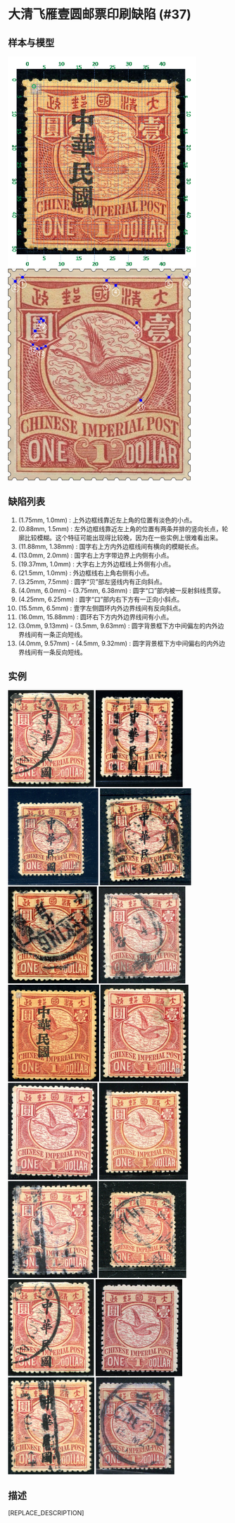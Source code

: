 # 大清飞雁壹圆邮票印刷缺陷 (#37)

## 样本与模型
<img src="sampling.png" height=480/> <img src="model.png" height=480/>

## 缺陷列表
1. (1.75mm, 1.0mm) :  上外边框线靠近左上角的位置有淡色的小点。
1. (0.88mm, 1.5mm) :  左外边框线靠近左上角的位置有两条并排的竖向长点，轮廓比较模糊。这个特征可能出现得比较晚，因为在一些实例上很难看出来。
1. (11.88mm, 1.38mm) :  国字右上方内外边框线间有横向的模糊长点。
1. (13.0mm, 2.0mm) :  国字右上方字带边界上内侧有小点。
1. (19.37mm, 1.0mm) :  大字右上方外边框线上外侧有小点。
1. (21.5mm, 1.0mm) :  外边框线右上角右侧有小点。
1. (3.25mm, 7.5mm) :  圆字“贝”部左竖线内有正向斜点。
1. (4.0mm, 6.0mm) - (3.75mm, 6.38mm) :  圆字“口”部内被一反射斜线贯穿。
1. (4.25mm, 6.25mm) :  圆字“口”部内右下方有一正向小斜点。
1. (15.5mm, 6.5mm) :  壹字左侧圆环内外边界线间有反向斜点。
1. (16.0mm, 15.88mm) :  圆环右下方内外边界线间有小点。
1. (3.0mm, 9.13mm) - (3.5mm, 9.63mm) :  圆字背景框下方中间偏左的内外边界线间有一条正向短线。
1. (4.0mm, 9.57mm) - (4.5mm, 9.32mm) :  圆字背景框下方中间偏右的内外边界线间有一条反向短线。


## 实例
<img src="159979013A.jpg" height=220/> <img src="2008-08-23_00008028016A.jpg" height=220/> <img src="2009-06-20_00027034026A.jpg" height=220/> <img src="2009-06-27_00027219002A.jpg" height=220/> <img src="2011-04-19_00043075003A.jpg" height=220/> <img src="2012-05-16_00056147038A.jpg" height=220/> <img src="2012-05-24_00057511002A.jpg" height=220/> <img src="2012-10-07_00070772007A.jpg" height=220/> <img src="2012-11-30_00075600002A.jpg" height=220/> <img src="2013-04-20_00106971132A.jpg" height=220/> <img src="2013-12-17_00130562051A.jpg" height=220/> <img src="2014-03-16_00138666010A.jpg" height=220/> <img src="2014-11-23_00159979013A.jpg" height=220/> <img src="2014-12-05_00162803024A.jpg" height=220/> <img src="2015-11-10_00191103036A.jpg" height=220/> <img src="2016-07-18_00219616005A.jpg" height=220/> 


## 描述
[REPLACE_DESCRIPTION]
